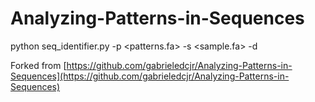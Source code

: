 Analyzing-Patterns-in-Sequences
===============================

python seq_identifier.py -p \<patterns.fa\> -s \<sample.fa\> -d

Forked from [https://github.com/gabrieledcjr/Analyzing-Patterns-in-Sequences](https://github.com/gabrieledcjr/Analyzing-Patterns-in-Sequences)
